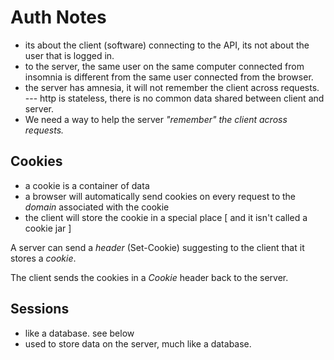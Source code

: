 # Auth Notes

- its about the client (software) connecting to the API, its not about the user that is logged in. 
- to the server, the same user on the same computer connected from insomnia is different from the same user connected from the browser.
- the server has amnesia, it will not remember the client across requests.
    --- http is stateless, there is no common data shared between client and server.
- We need a way to help the server *"remember" the client across requests.*

## Cookies

- a cookie is a container of data
- a browser will automatically send cookies on every request to the *domain* associated with the cookie
- the client will store the cookie in a special place [ and it isn't called a cookie jar ]

A server can send a _header_ (Set-Cookie) suggesting to the client that it stores a _cookie_.

The client sends the cookies in a _Cookie_ header back to the server.

## Sessions

- like a database. see below
- used to store data on the server, much like a database.

